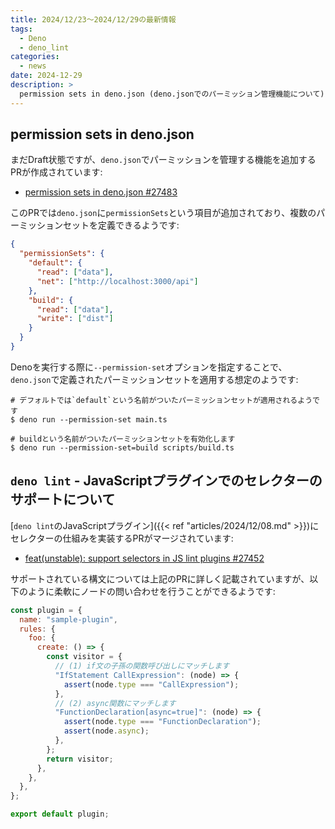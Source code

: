 ```yaml
---
title: 2024/12/23〜2024/12/29の最新情報
tags:
  - Deno
  - deno_lint
categories:
  - news
date: 2024-12-29
description: >
  permission sets in deno.json (deno.jsonでのパーミッション管理機能について), deno lint - JavaScriptプラグインでのセレクターのサポートについて
---
```


## permission sets in deno.json

まだDraft状態ですが、`deno.json`でパーミッションを管理する機能を追加するPRが作成されています:

- [permission sets in deno.json #27483](https://github.com/denoland/deno/pull/27483)

このPRでは`deno.json`に`permissionSets`という項目が追加されており、複数のパーミッションセットを定義できるようです:
    
```json
{
  "permissionSets": {
    "default": {
      "read": ["data"],
      "net": ["http://localhost:3000/api"]
    },
    "build": {
      "read": ["data"],
      "write": ["dist"]    
    }
  }
}
```
    
Denoを実行する際に`--permission-set`オプションを指定することで、`deno.json`で定義されたパーミッションセットを適用する想定のようです:
        
```shell
# デフォルトでは`default`という名前がついたパーミッションセットが適用されるようです
$ deno run --permission-set main.ts

# buildという名前がついたパーミッションセットを有効化します
$ deno run --permission-set=build scripts/build.ts
```

## `deno lint` - JavaScriptプラグインでのセレクターのサポートについて

[`deno lint`のJavaScriptプラグイン]({{< ref "articles/2024/12/08.md" >}})にセレクターの仕組みを実装するPRがマージされています:

- [feat(unstable): support selectors in JS lint plugins #27452](https://github.com/denoland/deno/pull/27452)

サポートされている構文については上記のPRに詳しく記載されていますが、以下のように柔軟にノードの問い合わせを行うことができるようです:

```javascript
const plugin = {
  name: "sample-plugin",
  rules: {
    foo: {
      create: () => {
        const visitor = {
          // (1) if文の子孫の関数呼び出しにマッチします
          "IfStatement CallExpression": (node) => {
            assert(node.type === "CallExpression");
          },
          // (2) async関数にマッチします
          "FunctionDeclaration[async=true]": (node) => {
            assert(node.type === "FunctionDeclaration");
            assert(node.async);
          },
        };
        return visitor;
      },
    },
  },
};

export default plugin;
```
